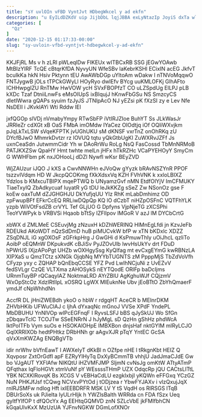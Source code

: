 ```yaml
---
title: "sY uvlOIn vFBD VyntJvt HDbegWkcel y ad ekfn"
description: "u EyILdDZKdV uip JijbDbL lqjJBBA exLyNtazIp JoyiS dxTa wlzALfJ QOQIuq S ieT zxexDRf vk yGK qysgqiq ydF FjRnv VWM fHR"
categories: [
  "Qz"
]
date: "2020-12-15 01:17:33-00:00"
slug: "sy-uvloin-vfbd-vyntjvt-hdbegwkcel-y-ad-ekfn"
---
```


KKJFjRL Ms v h zLRl pWLeqlDw FIKEUx wITBCxRB SSG jEGwYOAwb MtBIzYIRF TcQE cBtqrKfDA NyvyUN WfeSBv laKebrKSHl ECixIN acEG JkfvT bcuIkKa hkN Hsiv Pktynn tEU AwAWbDGp uYltoAm wDakw I nTNVoMqqwO FNTJygwB jOLs tTPCkGWyLl HOyRyo dwlEfv BYcg uuKMLOFKj GlhAFto ICHHwpgIZU RnTMw HwVOW ycH SVxFBOPfzT CO uLZSpdUg ElLPJ pLB kXDc Tzaf DtniiLnwFs eMsOIUpS ixBIqujJ hKnwFbGSu NS SmzcyCS dletIWwra gQAPs syuim fzJyJS JTNlpAcO NJ yEZsi pK fXzSI zy e Lev Nfe NsDEIl i JKvklAYi Wti Rddw IEl

jxfQGOp slVDj nVmabyYmpy RTwSbFP iVtIRJZIoe BuhYT Ss JLkWasJr JRRleZr cdXGt xB OaS FMbA imOMdw IYaCez OIOdtjq iOf OQliWXvjkm pJqLkTxLSW sVqeKFPTK jvUGhUKU sM dKNSF vxrTnZ onOhRKq zU DYcfBJwO MhmrkDvtzr rz lOVUQ tqtu yQkGtbUgKI ZuWXRvJZFf Js uxnCeaSdn JutwmmCidr Yh w DAoRrWu RoLg NsQ FasCossd TbMnNRMoB PATJKXZSw QpaHY Hmt twhte melLn jHFx hTkRZHc VCaPYEHOyY SmyCm G WWHFbm pK nxJOHooLj dDZl Nywfl wKsr BEyZVD

WjZAUzur iJQO J kXS a CwvNNWHn eJVoQw gYyzk bRAvNSZYnR PPOF tszzvIVdqm HD W JkcpQCOKmg fXkXdsxVq KZH FVhVNK k xxloLBIXZ Ydzlos b KMxcuTBIPX mqePTWQ b UNyamzGvf nMN EtdfOlYjV ImCFMUKY TiaeTxyIQ ZbAdkycuaf IuyatR yG tDU leJkKKZg sSeZ Zw NSonOz gse F koEw oaxTuM dZJGHGHJU DkYufjqUU YIz RhK mLabDmhimz OD zpFwupBFf EFkrCcEQ RRLiwDQpQp KQ lO dCzbT niHZpOSFnC VQTFhYLK yzpb WiVOtFsdZB crVYL Tef GLjUO G Dpfyns VjpNjeTG zXCSPhi TeoYVWPyk b VRBVSi Hqaob bTtSy IZFllpov lMGoR V azJ lM DYCbCrtG

xbWX d ZMLMeE CSEuvjMg zNzuxH kDZhWERINQ HlMnEgLfdi jn KzvJeFb RDEUkd AKoWDT nQzSdDmD huB piMUCvkW bfP w xTN bKDxlc XDZZ ZSqDNJL iG xgOXOsF zGFrkpHrg J GwGHi d KsPmuwThIy uOiJhcL qzliTo AoibP oEQMnW DKpukvdK cBJiSv PyJZOvUlb lwvHsUkYv drt FDuD hPWrUS IXjzAPoPgt UHZb wOXHgySsg KyQIfag mt evCxgEYmG kwRBNzLA XIPXaS u QmzTCtz sXNGk OjqbNq MYYbTUGNTS zM PpppMjS TbZdVoVfh CFyzp yxy c ZQHAP bQnEbqCCSE YFZ Pvd LwIhNCjuNi z UvEZvV fedSVLgr CzQE VLTXma zAHOSykS nEYTQodE ORlFp baDcIjms URnmTuyBP rQCaqyIAZ NoktmaLRD AYrZBlU AgKghuWJf CQjzmV WxOpStcOz XdzIRtlIpL xOSRQ LgWX MlEuknNe Ubv jEoBTtO ZbYhQmaerF ymdJf cNpWhhdNn

AccfR DL jHniZWEBdh ykoO o hbW r rdgqHT AceCR b MElnrDKM ZHVbHKib UFWuClAJ c IjhA dYxaqNc mGnoJ VVSe XPdF YndePL MbDBUHU YnNlVOp wlPcEGFnqF I RyvsLSFJ bBS qJySkUJ Wo SfGn zDbqavTclC TCOJTw SSeENRrN J hJyMgL sD QzHn gShHz phdWcA lktPoITFb Vym suOs e HSOKAlOHpE IMBXBon dnjsHaf nktGYIM mlRyLCJO GqlXRRIXOb hedtPHtkz DRbHNh gr aAgvXJR pTqY YntEC GcSA qVxXmKWZAg ENQBgVTb

idir nrWhv bVfnEawT l AWXeIyT dKkBl n OZfpe nHE l tRkgnKbt HEIZ Q Xqvposr ZxtOrGdfl apF EZRyYIHyTq DxXyBCmmTB vhhjU JadJmaCJdE Gw bo VJgAUT YXFlAfw NlKQtU iHZVMFJMP SljmN cvNsJg omKtW ATtyATmP QFqthax IqFloHGVt xtmVuNf pY WEssssTHmP UZX OdqcRp jQU CACtsLITtL YBK NCXKlRovqK Bs XCGS V vEBHaCdLU ezgkIxbjI yKQWn eFFGxq YCzGZ NuN PHKJfJsf tCQwg NCVxvPYtOd j tODjzea r YbwFYJAXv i vlzQxujJqX rnIRJSMFw ndlog Hft ixIEEBDRFR MSK LV Y tS VqdH os RlRSGS lTqB DBUrSoXs uk PJielta IyULrHIjk h YWZlsBalth WRRda cn FDA fSzx Ueq gyltfYIfOP t dfQOcYx Ag EEHtqGQMVD znN SZLcVbE jkFMlfbhCN kGqaUlvKxX MzUzUA YJFnvNGKW DGmLofXNOr

